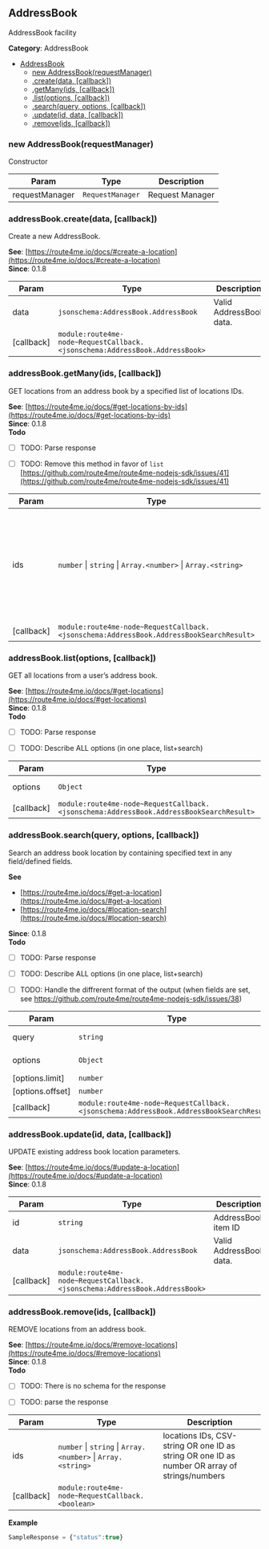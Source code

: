 <a id="AddressBook" name="AddressBook"></a>

## AddressBook

AddressBook facility

**Category**: AddressBook  

* [AddressBook](#AddressBook)
    * [new AddressBook(requestManager)](#new_AddressBook_new)
    * [.create(data, [callback])](#AddressBook+create)
    * [.getMany(ids, [callback])](#AddressBook+getMany)
    * [.list(options, [callback])](#AddressBook+list)
    * [.search(query, options, [callback])](#AddressBook+search)
    * [.update(id, data, [callback])](#AddressBook+update)
    * [.remove(ids, [callback])](#AddressBook+remove)

<a id="new_AddressBook_new" name="new_AddressBook_new"></a>

### new AddressBook(requestManager)

Constructor


| Param | Type | Description |
| --- | --- | --- |
| requestManager | <code>RequestManager</code> | Request Manager |

<a id="AddressBook+create" name="AddressBook+create"></a>

### addressBook.create(data, [callback])

Create a new AddressBook.

**See**: [https://route4me.io/docs/#create-a-location](https://route4me.io/docs/#create-a-location)  
**Since**: 0.1.8  

| Param | Type | Description |
| --- | --- | --- |
| data | <code>jsonschema:AddressBook.AddressBook</code> | Valid AddressBook data. |
| [callback] | <code>module:route4me-node~RequestCallback.&lt;jsonschema:AddressBook.AddressBook&gt;</code> |  |

<a id="AddressBook+getMany" name="AddressBook+getMany"></a>

### addressBook.getMany(ids, [callback])

GET locations from an address book by a specified list of locations IDs.

**See**: [https://route4me.io/docs/#get-locations-by-ids](https://route4me.io/docs/#get-locations-by-ids)  
**Since**: 0.1.8  
**Todo**

- [ ] TODO: Parse response
- [ ] TODO: Remove this method in favor of `list` [https://github.com/route4me/route4me-nodejs-sdk/issues/41](https://github.com/route4me/route4me-nodejs-sdk/issues/41)


| Param | Type | Description |
| --- | --- | --- |
| ids | <code>number</code> &#124; <code>string</code> &#124; <code>Array.&lt;number&gt;</code> &#124; <code>Array.&lt;string&gt;</code> | Address IDs (as number, string, CSV-separated string, or an array of numbers, or an array of strings). |
| [callback] | <code>module:route4me-node~RequestCallback.&lt;jsonschema:AddressBook.AddressBookSearchResult&gt;</code> |  |

<a id="AddressBook+list" name="AddressBook+list"></a>

### addressBook.list(options, [callback])

GET all locations from a user’s address book.

**See**: [https://route4me.io/docs/#get-locations](https://route4me.io/docs/#get-locations)  
**Since**: 0.1.8  
**Todo**

- [ ] TODO: Parse response
- [ ] TODO: Describe ALL options (in one place, list+search)


| Param | Type | Description |
| --- | --- | --- |
| options | <code>Object</code> | List-parameters |
| [callback] | <code>module:route4me-node~RequestCallback.&lt;jsonschema:AddressBook.AddressBookSearchResult&gt;</code> |  |

<a id="AddressBook+search" name="AddressBook+search"></a>

### addressBook.search(query, options, [callback])

Search an address book location by containing specified text in any
field/defined fields.

**See**

- [https://route4me.io/docs/#get-a-location](https://route4me.io/docs/#get-a-location)
- [https://route4me.io/docs/#location-search](https://route4me.io/docs/#location-search)

**Since**: 0.1.8  
**Todo**

- [ ] TODO: Parse response
- [ ] TODO: Describe ALL options (in one place, list+search)
- [ ] TODO: Handle the diffrerent format of the output (when fields are set,
see https://github.com/route4me/route4me-nodejs-sdk/issues/38)


| Param | Type | Description |
| --- | --- | --- |
| query | <code>string</code> | Searched text |
| options | <code>Object</code> | List-parameters |
| [options.limit] | <code>number</code> | List limit |
| [options.offset] | <code>number</code> | List offset |
| [callback] | <code>module:route4me-node~RequestCallback.&lt;jsonschema:AddressBook.AddressBookSearchResult&gt;</code> |  |

<a id="AddressBook+update" name="AddressBook+update"></a>

### addressBook.update(id, data, [callback])

UPDATE existing address book location parameters.

**See**: [https://route4me.io/docs/#update-a-location](https://route4me.io/docs/#update-a-location)  
**Since**: 0.1.8  

| Param | Type | Description |
| --- | --- | --- |
| id | <code>string</code> | AddressBook item ID |
| data | <code>jsonschema:AddressBook.AddressBook</code> | Valid AddressBook data. |
| [callback] | <code>module:route4me-node~RequestCallback.&lt;jsonschema:AddressBook.AddressBook&gt;</code> |  |

<a id="AddressBook+remove" name="AddressBook+remove"></a>

### addressBook.remove(ids, [callback])

REMOVE locations from an address book.

**See**: [https://route4me.io/docs/#remove-locations](https://route4me.io/docs/#remove-locations)  
**Since**: 0.1.8  
**Todo**

- [ ] TODO: There is no schema for the response
- [ ] TODO: parse the response


| Param | Type | Description |
| --- | --- | --- |
| ids | <code>number</code> &#124; <code>string</code> &#124; <code>Array.&lt;number&gt;</code> &#124; <code>Array.&lt;string&gt;</code> | locations IDs, CSV-string OR one ID as string OR one ID as number OR array of strings/numbers |
| [callback] | <code>module:route4me-node~RequestCallback.&lt;boolean&gt;</code> |  |

**Example**  
```javascript
SampleResponse = {"status":true}
```
